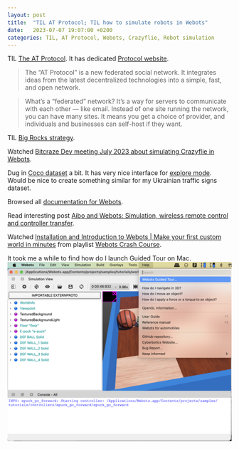 ```yaml
---
layout: post
title:  "TIL AT Protocol; TIL how to simulate robots in Webots"
date:   2023-07-07 19:07:00 +0200
categories: TIL, AT Protocol, Webots, Crazyflie, Robot simulation
---
```

TIL [The AT Protocol](https://blueskyweb.xyz/blog/10-18-2022-the-at-protocol). It has dedicated [Protocol website](https://atproto.com).

> The “AT Protocol” is a new federated social network. It integrates ideas from the latest decentralized technologies into a simple, fast, and open network.

> What’s a “federated” network? It’s a way for servers to communicate with each other — like email. Instead of one site running the network, you can have many sites. It means you get a choice of provider, and individuals and businesses can self-host if they want.

TIL [Big Rocks strategy](https://twitter.com/stevetimoney/status/1676954493894918145?s=43&t=6rmSjK21fIpso2_vOjKRhg).

Watched [Bitcraze Dev meeting July 2023 about simulating Crazyflie in Webots](https://www.youtube.com/watch?v=yneriZeUwqY).

Dug in [Coco dataset](https://cocodataset.org) a bit. It has very nice interface for [explore mode](https://cocodataset.org/#explore). Would be nice to create something similar for my Ukrainian traffic signs dataset.

Browsed all [documentation for Webots](https://cyberbotics.com/doc/guide/foreword).

Read interesting post [Aibo and Webots: Simulation, wireless remote control and controller transfer](https://www.sciencedirect.com/science/article/abs/pii/S0921889006000327).

Watched [Installation and Introduction to Webots &vert; Make your first custom world in minutes](https://www.youtube.com/watch?v=2CWHfbuEbAY&list=PLt69C9MnPchkLuNNc4q9SeMFA96_v4THJ&index=1) from playlist [Webots Crash Course](https://www.youtube.com/playlist?list=PLt69C9MnPchkLuNNc4q9SeMFA96_v4THJ).

It took me a while to find how do I launch Guided Tour on Mac.
![It took me a while to find how do I launch Guided Tour on Mac](/assets/images/Screenshot%202023-07-07%20at%2017.55.33.png)
